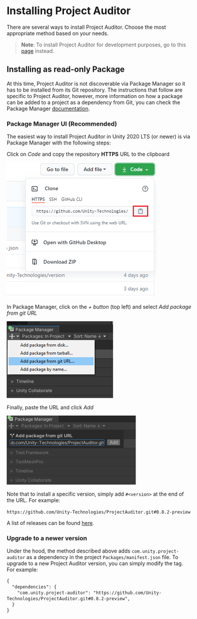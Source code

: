 # Installing Project Auditor
There are several ways to install Project Auditor. Choose the most appropriate method based on your needs.
> **Note**: To install Project Auditor for development purposes, go to this [page](Developing.md) instead.

## Installing as read-only Package
At this time, Project Auditor is not discoverable via Package Manager so it has to be installed from its Git repository. The instructions that follow are specific to Project Auditor, however, more information on how a package can be added to a project as a dependency from Git, you can check the Package Manager [documentation](https://docs.unity3d.com/Manual/upm-git.html).

### Package Manager UI (Recommended)
The easiest way to install Project Auditor in Unity 2020 LTS (or newer) is via Package Manager with the following steps:

Click on _Code_ and copy the repository __HTTPS__ URL to the clipboard

<img src="images/copy-repo-url.png">

In Package Manager, click on the _+ button_ (top left) and select _Add package from git URL_

<img src="images/pm-install-url.png">

Finally, paste the URL and click _Add_
 
<img src="images/pm-add-url.png">

Note that to install a specific version, simply add `#<version>` at the end of the URL. For example:

```https://github.com/Unity-Technologies/ProjectAuditor.git#0.8.2-preview```

A list of releases can be found [here](https://github.com/Unity-Technologies/ProjectAuditor/releases).

### Upgrade to a newer version
Under the hood, the method described above adds `com.unity.project-auditor` as a dependency in the project `Packages/manifest.json` file. To upgrade to a new Project Auditor version, you can simply modify the tag. For example:

```
{
  "dependencies": {
    "com.unity.project-auditor": "https://github.com/Unity-Technologies/ProjectAuditor.git#0.8.2-preview",
  }
}
```
